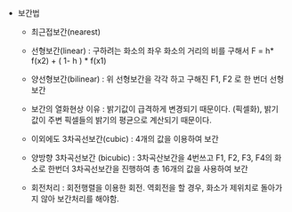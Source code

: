 - 보간법
  - 최근접보간(nearest)
  - 선형보간(linear) : 구하려는 화소의 좌우 화소의 거리의 비를 구해서  F = h* f(x2) + ( 1- h ) * f(x1)
  - 양선형보간(bilinear) : 위 선형보간을 각각 하고 구해진 F1, F2 로 한 번더 선형보간
  
  - 보간의 열화현상 이유 : 밝기값이 급격하게 변경되기 때문이다. (픽셀화), 밝기 값이 주변 픽셀들의 밝기의 평균으로 계산되기 때문이다.
  
  - 이외에도 3차곡선보간(cubic) : 4개의 값을 이용하여 보간
  - 양방향 3차곡선보간 (bicubic) : 3차곡산보간을 4번쓰고 F1, F2, F3, F4의 화소로 한번더 3차곡선보간을 진행하여 총 16개의 값을 사용하여 보간
  
  - 회전처리 : 회전행렬을 이용한 회전. 역회전을 할 경우, 화소가 제위치로 돌아가지 않아 보간처리를 해야함.
